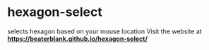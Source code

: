 # hexagon-select
selects hexagon based on your mouse location
Visit the website at **https://beaterblank.github.io/hexagon-select/**

